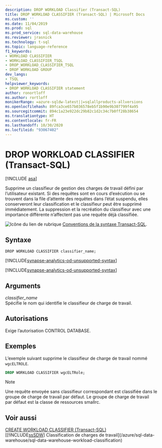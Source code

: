 ```yaml
---
description: DROP WORKLOAD Classifier (Transact-SQL)
title: DROP WORKLOAD CLASSIFIER (Transact-SQL) | Microsoft Docs
ms.custom: ''
ms.date: 11/04/2019
ms.prod: sql
ms.prod_service: sql-data-warehouse
ms.reviewer: jrasnick
ms.technology: t-sql
ms.topic: language-reference
f1_keywords:
- WORKLOAD CLASSIFIER
- WORKLOAD_CLASSIFIER_TSQL
- DROP_WORKLOAD_CLASSIFIER_TSQL
- DROP WORKLOAD GROUP
dev_langs:
- TSQL
helpviewer_keywords:
- DROP WORKLOAD CLASSIFIER statement
author: ronortloff
ms.author: rortloff
monikerRange: =azure-sqldw-latest||=sqlallproducts-allversions
ms.openlocfilehash: 89fca3ce657b036578eb5f1b90e9b307799f4a95
ms.sourcegitcommit: 894c1a23e922dc29b82c1d2c34c7b0ff28b38654
ms.translationtype: HT
ms.contentlocale: fr-FR
ms.lasthandoff: 10/30/2020
ms.locfileid: "93067402"
---
```

# <a name="drop-workload-classifier-transact-sql"></a>DROP WORKLOAD CLASSIFIER (Transact-SQL)

[!INCLUDE [asa](../../includes/applies-to-version/asa.md)]

Supprime un classifieur de gestion des charges de travail défini par l’utilisateur existant.  Si des requêtes sont en cours d’exécution ou se trouvent dans la file d’attente des requêtes dans l’état suspendu, elles conserveront leur classification et le classifieur peut être supprimé immédiatement. La suppression et la recréation du classifieur avec une importance différente n’affectent pas une requête déjà classifiée.
  
![Icône du lien de rubrique](../../database-engine/configure-windows/media/topic-link.gif "Icône du lien de rubrique") [Conventions de la syntaxe Transact-SQL](../../t-sql/language-elements/transact-sql-syntax-conventions-transact-sql.md).  
  
## <a name="syntax"></a>Syntaxe  

```syntaxsql
DROP WORKLOAD CLASSIFIER classifier_name;
```
[!INCLUDE[synapse-analytics-od-unsupported-syntax](../../includes/synapse-analytics-od-unsupported-syntax.md)]

[!INCLUDE[synapse-analytics-od-unsupported-syntax](../../includes/synapse-analytics-od-unsupported-syntax.md)]

## <a name="arguments"></a>Arguments

*classifier_name*  
Spécifie le nom qui identifie le classifieur de charge de travail.
  
## <a name="permissions"></a>Autorisations

Exige l’autorisation CONTROL DATABASE.  
  
## <a name="examples"></a>Exemples

L’exemple suivant supprime le classifieur de charge de travail nommé `wgcELTROLE`.  

```sql
DROP WORKLOAD CLASSIFIER wgcELTRole;
```

> [!NOTE]
> Une requête envoyée sans classifieur correspondant est classifiée dans le groupe de charge de travail par défaut.  Le groupe de charge de travail par défaut est la classe de ressources smallrc.
  
## <a name="see-also"></a>Voir aussi

[CREATE WORKLOAD CLASSIFIER &#40;Transact-SQL&#41;](../../t-sql/statements/create-workload-classifier-transact-sql.md)</br>
[[!INCLUDE[ssSDW](../../includes/sssdwfull-md.md)] Classification de charges de travail](/azure/sql-data-warehouse/sql-data-warehouse-workload-classification)
